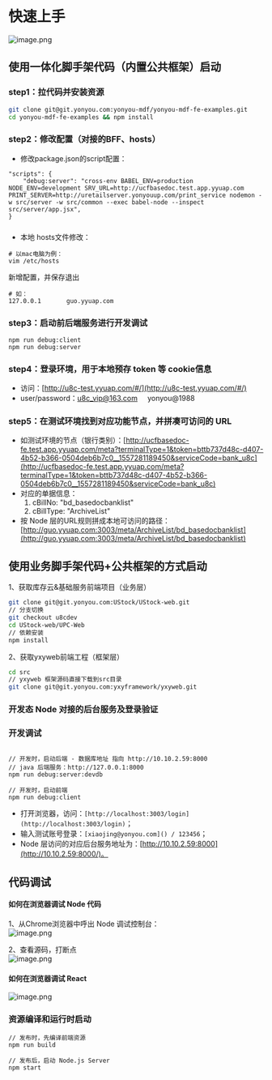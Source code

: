 # 快速上手


![image.png](https://cdn.nlark.com/yuque/0/2019/png/85184/1553049280145-9202481f-852d-427a-95de-9ce4d94cfaf2.png#align=left&display=inline&height=438&name=image.png&originHeight=876&originWidth=1314&size=219674&status=done&width=657)
<a name="IroXt"></a>
## 使用一体化脚手架代码（内置公共框架）启动

<a name="gc1Tc"></a>
### step1：拉代码并安装资源
```bash
git clone git@git.yonyou.com:yonyou-mdf/yonyou-mdf-fe-examples.git
cd yonyou-mdf-fe-examples && npm install
```
<a name="32ef34bd"></a>
### 
<a name="54Rsm"></a>
### step2：修改配置（对接的BFF、hosts）

- 修改package.json的script配置：
```
"scripts": {
	"debug:server": "cross-env BABEL_ENV=production NODE_ENV=development SRV_URL=http://ucfbasedoc.test.app.yyuap.com PRINT_SERVER=http://uretailserver.yonyouup.com/print_service nodemon -w src/server -w src/common --exec babel-node --inspect src/server/app.jsx",
}
```
<a name="bp6Rs"></a>
### 

- 本地 hosts文件修改：

```
# 以mac电脑为例：
vim /etc/hosts
```

新增配置，并保存退出

```
# 如：
127.0.0.1       guo.yyuap.com
```

<a name="eL2qU"></a>
### step3：启动前后端服务进行开发调试

```
npm run debug:client
npm run debug:server
```

<a name="P5Otj"></a>
### step4：登录环境，用于本地预存 token 等 cookie信息

- 访问：[http://u8c-test.yyuap.com/#/](http://u8c-test.yyuap.com/#/)
- user/password：u8c_vip@163.com     yonyou@1988

<a name="cvaA5"></a>
### step5：在测试环境找到对应功能节点，并拼凑可访问的 URL

- 如测试环境的节点（银行类别）：[http://ucfbasedoc-fe.test.app.yyuap.com/meta?terminalType=1&token=bttb737d48c-d407-4b52-b366-0504deb6b7c0__1557281189450&serviceCode=bank_u8c](http://ucfbasedoc-fe.test.app.yyuap.com/meta?terminalType=1&token=bttb737d48c-d407-4b52-b366-0504deb6b7c0__1557281189450&serviceCode=bank_u8c)
- 对应的单据信息：
  1. cBillNo: "bd_basedocbanklist"
  1. cBillType: "ArchiveList"
- 按 Node 层的URL规则拼成本地可访问的路径：[http://guo.yyuap.com:3003/meta/ArchiveList/bd_basedocbanklist](http://guo.yyuap.com:3003/meta/ArchiveList/bd_basedocbanklist)

<a name="MIQuK"></a>
## 使用业务脚手架代码+公共框架的方式启动

1、获取库存云&基础服务前端项目（业务层）
```bash
git clone git@git.yonyou.com:UStock/UStock-web.git
// 分支切换
git checkout u8cdev
cd UStock-web/UPC-Web
// 依赖安装
npm install
```

2、获取yxyweb前端工程（框架层）

```bash
cd src
// yxyweb 框架源码直接下载到src目录
git clone git@git.yonyou.com:yxyframework/yxyweb.git
```

<a name="0XWYK"></a>
### 开发态 Node 对接的后台服务及登录验证



<a name="142al"></a>
### 开发调试

```

// 开发时，启动后端 - 数据库地址 指向 http://10.10.2.59:8000
// java 后端服务：http://127.0.0.1:8000
npm run debug:server:devdb

// 开发时，启动前端
npm run debug:client
```

- 打开浏览器，访问：`[http://localhost:3003/login](http://localhost:3003/login)`；
- 输入测试账号登录：`[xiaojing@yonyou.com]() / 123456`；
- Node 层访问的对应后台服务地址为：[http://10.10.2.59:8000](http://10.10.2.59:8000/)。



<a name="gDLGj"></a>
## 代码调试
<a name="a0171eab"></a>
#### 如何在浏览器调试 Node 代码
1、从Chrome浏览器中呼出 Node 调试控制台：<br />![image.png](https://cdn.nlark.com/yuque/0/2019/png/85184/1553052335389-3013967a-7593-4a0f-9a0c-6c018e580afe.png#align=left&display=inline&height=248&name=image.png&originHeight=496&originWidth=938&size=254597&status=done&width=469)

2、查看源码，打断点<br />![image.png](https://cdn.nlark.com/yuque/0/2019/png/85184/1553052399551-aa7b8fe1-ecc6-426a-8ed6-02f50477b61d.png#align=left&display=inline&height=1404&name=image.png&originHeight=1404&originWidth=2108&size=1882226&status=done&width=2108)

<a name="5be9697d"></a>
#### 如何在浏览器调试 React 
![image.png](https://cdn.nlark.com/yuque/0/2019/png/85184/1553052567898-2e8d3433-552c-49ef-9f0d-2c0d9cf7bea6.png#align=left&display=inline&height=714&name=image.png&originHeight=714&originWidth=1610&size=1023806&status=done&width=1610)
<a name="7be5f00a"></a>
### 资源编译和运行时启动

```
// 发布时，先编译前端资源
npm run build

// 发布后，启动 Node.js Server
npm start 
```

